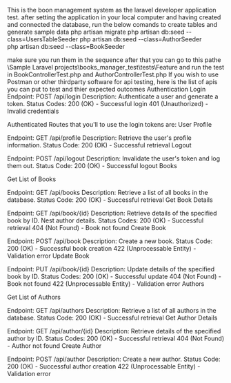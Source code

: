 This is the boon management system as the laravel developer application test.
after setting the application in your local computer and having created and connected the database, run the below comands to create tables and generate sample data
php artisan migrate
 php artisan db:seed --class=UsersTableSeeder 
php artisan db:seed --class=AuthorSeeder    
php artisan db:seed --class=BookSeeder 

make sure you run them in the sequence
after that you can go to this pathe \Sample Laravel projects\books_manager_test\tests\Feature and run the test in  BookControllerTest.php and AuthorControllerTest.php
If you wish to use Postman or other thirdparty software for api testing, here is the list of apis you can put to test and thier expected outcomes
Authentication
Login
Endpoint: POST /api/login
Description: Authenticate a user and generate a token.
Status Codes:
200 (OK) - Successful login
401 (Unauthorized) - Invalid credentials

Authenticated Routes that you'll to use the login tokens are: 
User Profile

Endpoint: GET /api/profile
Description: Retrieve the user's profile information.
Status Code:
200 (OK) - Successful retrieval
Logout

Endpoint: POST /api/logout
Description: Invalidate the user's token and log them out.
Status Code:
200 (OK) - Successful logout
Books

Get List of Books

Endpoint: GET /api/books
Description: Retrieve a list of all books in the database.
Status Code:
200 (OK) - Successful retrieval
Get Book Details

Endpoint: GET /api/book/{id}
Description: Retrieve details of the specified book by ID. Nest author details.
Status Codes:
200 (OK) - Successful retrieval
404 (Not Found) - Book not found
Create Book

Endpoint: POST /api/book
Description: Create a new book.
Status Code:
200 (OK) - Successful book creation
422 (Unprocessable Entity) - Validation error
Update Book

Endpoint: PUT /api/book/{id}
Description: Update details of the specified book by ID.
Status Codes:
200 (OK) - Successful update
404 (Not Found) - Book not found
422 (Unprocessable Entity) - Validation error
Authors

Get List of Authors

Endpoint: GET /api/authors
Description: Retrieve a list of all authors in the database.
Status Code:
200 (OK) - Successful retrieval
Get Author Details

Endpoint: GET /api/author/{id}
Description: Retrieve details of the specified author by ID.
Status Codes:
200 (OK) - Successful retrieval
404 (Not Found) - Author not found
Create Author

Endpoint: POST /api/author
Description: Create a new author.
Status Code:
200 (OK) - Successful author creation
422 (Unprocessable Entity) - Validation error

 
